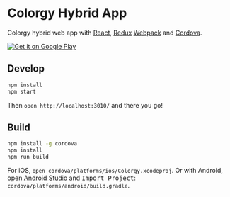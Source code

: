 Colorgy Hybrid App
==================

Colorgy hybrid web app with [React](http://facebook.github.io/react/), [Redux](https://github.com/rackt/redux) [Webpack](https://webpack.github.io/) and [Cordova](https://cordova.apache.org/).

<a href="https://play.google.com/store/apps/details?id=io.colorgy.cordovaapp">
  <img alt="Get it on Google Play"
       src="https://developer.android.com/images/brand/en_generic_rgb_wo_45.png" />
</a>

## Develop

```bash
npm install
npm start
```

Then `open http://localhost:3010/` and there you go!

## Build

```bash
npm install -g cordova
npm install
npm run build
```

For iOS, `open cordova/platforms/ios/Colorgy.xcodeproj`. Or with Android, open [Android Studio](http://developer.android.com/tools/studio/index.html) and <kbd>Import Project</kbd>: `cordova/platforms/android/build.gradle`.
